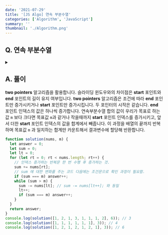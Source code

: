 ```yaml
---
date: '2021-07-29'
title: '[JS Algo] 연속 부분수열'
categories: ['Algorithm', 'JavaScript']
summary: ''
thumbnail: './Algorithm.png'
---
```


## Q. 연속 부분수열

<details>
<summary></summary>
<div markdown="1">       
N 개의 수로 이루어진 수열이 주어집니다. 이때 수열의 연속된 부분 수열의 합 중에서 목표로 하는 M 값을 갖는 모든 연속부분수열의 갯수를 반환해야 합니다. 
</div>
</details>

## A. 풀이

**two pointers** 알고리즘을 활용합니다. 슬라이딩 윈도우와의 차이점은 **start** 포인트와 **end** 포인트의 길이 유지 여부입니다. **two pointers** 알고리즘은 조건에 따라 **end** 포인트만 증가시키거나 **start** 포인트만 증가시킵니다. 두 포인터의 시작은 같습니다. **end** 포인트 인덱스의 값은 하나씩 증가합니다. 연속부분수열 합의 값이 우리가 목표로 하는 값 `m` 보다 크다면 목표값 `m`과 같거나 작을때까지 **start** 포인트 인덱스를 증가시키고, 앞서 더한 **start** 포인트 인덱스의 값을 합계에서 빼줍니다. 이 과정을 배열의 끝까지 반복하며 목표값 `m` 과 일치하는 합계만 카운트해서 결과변수에 할당해 반환합니다.

```javascript
function solution(nums, m) {
  let answer = 0;
  let sum = 0;
  let lt = 0;
  for (let rt = 0; rt < nums.length; rt++) {
    // 인덱스 증가하는 반복문 한 번 수행 후 증가하는 것.
    sum += nums[rt];
    // sum 에 대한 변화를 주는 코드 다음에는 조건문으로 확인 과정이 필요함.
    if (sum === m) answer++; 
    while (sum > m) {
      sum -= nums[lt]; // sum -= nums[lt++]; 와 동일
      lt++;
      if (sum === m) answer++;
    }
  }
  return answer;
}
console.log(solution([1, 2, 1, 3, 1, 1, 1, 2], 6)); // 3
console.log(solution([1, 1, 1, 1, 1, 1], 3)); // 4
console.log(solution([1, 2, 1, 2, 1, 2, 1], 3)); // 6
```
